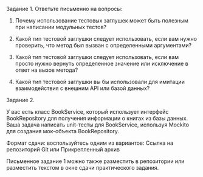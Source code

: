 Задание 1. Ответьте письменно на вопросы:

1)  Почему использование тестовых заглушек может быть полезным при написании модульных тестов?

2) Какой тип тестовой заглушки следует использовать, если вам нужно проверить, что метод был вызван с определенными аргументами?

3) Какой тип тестовой заглушки следует использовать, если вам просто нужно вернуть определенное значение или исключение в ответ на вызов метода?

4) Какой тип тестовой заглушки вы бы использовали для имитации  взаимодействия с внешним API или базой данных?

Задание 2.

У вас есть класс BookService, который использует интерфейс BookRepository для получения информации о книгах из базы данных. Ваша задача написать unit-тесты для BookService, используя Mockito для создания мок-объекта BookRepository.

Формат сдачи: воспользуйтесь одним из вариантов: Ссылка на репозиторий Git или Прикрепленный архив

Письменное задание 1 можно также разместить в репозитории или разместить текстом в окне сдачи практического задания.